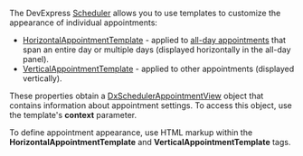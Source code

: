 The DevExpress [Scheduler](https://docs.devexpress.com/Blazor/DevExpress.Blazor.DxScheduler) allows you to use templates to customize the appearance of individual appointments:

*   [HorizontalAppointmentTemplate](https://docs.devexpress.com/Blazor/DevExpress.Blazor.Base.DxSchedulerDayViewBase.HorizontalAppointmentTemplate) - applied to [all-day appointments](https://docs.devexpress.com/Blazor/DevExpress.Blazor.DxSchedulerAppointmentItem#all-day-appointment) that span an entire day or multiple days (displayed horizontally in the all-day panel).
*   [VerticalAppointmentTemplate](https://docs.devexpress.com/Blazor/DevExpress.Blazor.Base.DxSchedulerDayViewBase.VerticalAppointmentTemplate) - applied to other appointments (displayed vertically).

These properties obtain a [DxSchedulerAppointmentView](https://docs.devexpress.com/Blazor/DevExpress.Blazor.DxSchedulerAppointmentView) object that contains information about appointment settings. To access this object, use the template's **context** parameter.

To define appointment appearance, use HTML markup within the **HorizontalAppointmentTemplate** and **VerticalAppointmentTemplate** tags.
